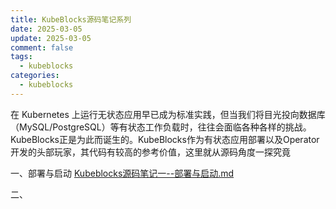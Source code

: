 ```yaml
---
title: KubeBlocks源码笔记系列
date: 2025-03-05
update: 2025-03-05
comment: false
tags:
  - kubeblocks
categories:
  - kubeblocks
---
```


在 Kubernetes 上运行无状态应用早已成为标准实践，但当我们将目光投向数据库（MySQL/PostgreSQL）等有状态工作负载时，往往会面临各种各样的挑战。KubeBlocks正是为此而诞生的。KubeBlocks作为有状态应用部署以及Operator开发的头部玩家，其代码有较高的参考价值，这里就从源码角度一探究竟

*<!--more-->*

一、部署与启动 [Kubeblocks源码笔记一--部署与启动.md](Kubeblocks%E6%BA%90%E7%A0%81%E7%AC%94%E8%AE%B0%E4%B8%80--%E9%83%A8%E7%BD%B2%E4%B8%8E%E5%90%AF%E5%8A%A8.md)

二、
